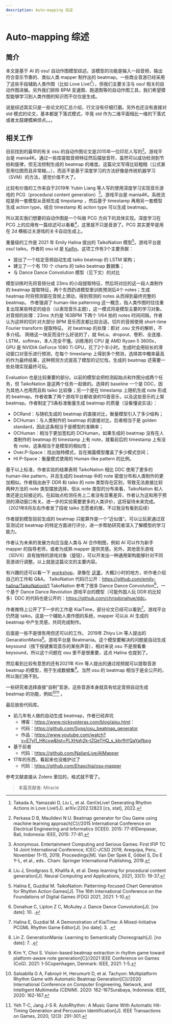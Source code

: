 ```yaml
---
description: Auto-mapping 综述
---
```


# Auto-mapping 综述

## 简介

本文是基于 AI 的 osu! 自动作图模型综述。该模型的功能是输入一段音频，输出符合音乐节奏的、类似人类 mapper 制作出的 beatmap。一些商业音游已经采用了这些手段辅助人类作图（比如 Love Live![^Takada]），但我们主要关注与 osu! 相关的自动作图进展。另外我们排除 BPM 变速图、跑道图等的自动作图工具，我们希望模型能够学习到人类作图的知识而不仅仅是生成。

说是综述其实只是一些论文的汇总介绍，行文没有仔细打磨。另外也还没有直接对 std 模式的论文，基本都是下落式模式，毕竟 std 作为二维平面相比一维的下落式或者太鼓建模麻烦点。。。

## 相关工作

目前找到的最早的有关 osu 的自动作图论文是2015年一位印尼人写的[^Maulidevi]。游戏平台是 mania4K。通过一些库提取音频特征然后摆放音符，虽然可以成功检测到节拍和旋律，但无法控制生成的 beatmap 的难度。这篇论文写得比较粗糙（公式甚至用位图而且非常糊。。），而且不是基于深度学习的方法好像是传统机器学习（SVM）的方法，感觉价值不大了。

比较有价值的工作来自于2019年 Yubin Liang 等人写的使用深度学习实现音乐游戏的 PCG（procedural content generation）[^Liang]。游戏平台是 mania4K。系统流程是用一套模型从音频生成 timpstamp ，然后基于 timestamp 再用另一套模型生成 action type，结合 timestamp 和 action type 可以生成 beatmap。

所以其实我们想要的自动作图是一个叫做 PCG 方向下的具体实现。深度学习在 PCG 上的应用有一篇综述可以看看[^Liu]，这里就不只是音游了。PCG 其实更早是用在 2d 横板过关游戏的关卡自动生成上。

重量级的工作是 2021 年 Emily Halina 提出的 TaikoNation 模型[^Halina]。游戏平台是 osu! taiko。作者的 osu id 是 [Kaifin](https://osu.ppy.sh/users/2596942)。这项工作有3个主要贡献：

- 提出了一个给定音频自动生成 taiko beatmap 的 LSTM 架构；
- 建立了一个有 110 个 charts 的 taiko beatmap 数据集；
- 与 Dance Dance Convolution 模型（见下文）的对比

模型训练时先将音频分成 23ms 的小段提取特征，然后将对应的这一段人类制作的 beatmap 提取特征，两个东西扔进模型里训练预测后4个 notes；生成 heatmap 时将预测窗在音频上滑动，得到预测的 notes 从而得到最终完整的 beatmap。
作者强调了 human-like patterning 这一概念，指人类作图时往往重复出现某些特定的组合（以表现音乐主题），这一模式将是模型主要的学习对象。
对音频的处理：23ms 大约是 163BPM 下两个 1/64 拍的 notes 时间间隔，作者认为这样的切片对大部分 BPM 音乐而言都比较合适。切片的音频使用 short-time Fourier transform 提取特征。
对 beatmap 的处理：即对 .osu 文件的解析，不多介绍。
网络这一块反而没什么好说的了，就 ReLu、dropout、卷积、全连接、LSTM，softmax，本人完全不懂。训练用的 CPU 是 AMD Ryzen 5 3600x，GPU 是 NVIDIA GeForce 1080 Ti GPU，花了2个半小时。生成时会用较长的滑动窗口对音乐进行预测，在每个 timestamp 上得到多个预测，选择其中概率最高的作为最终结果，这种预测方式提高了模型的记忆性。生成的 beatmap 还需要一些处理实现最终可玩。

Evaluation 也是比较重要的部分。以前的模型会把检测起始点和作图分成两个任务，但 TaikoNation 是这两个任务一起做的。选择的 baseline 一个是 DDC，因为其他人也用而且和 taiko 比较像；另一个是在 timestamp 上随机生成 note 形成的 beatmap。作者收集了两个游戏平台都收录的10首音乐，以及这些音乐的上架 beatmap。作者制定了5条标准衡量生成 beatmap 的质量（没看懂说实话）：

- DCRand：与随机生成的 beatmap 的直接对比，衡量模型引入了多少结构；
- DCHuman：与人类制作的 beatmap 的直接对比，后者相当于是 golden standard，因此这条相当于是模型的准确率；
- OCHuman：相当于更加宽松的 DCHuman，如果生成的 beatmap 没有在人类制作的 beatmap 的 timestamp 上有 note，就看前后的 timestamp 上有没有 note，这条相当于是模型的相似性；
- Over.P-Space：找出独特模式，旨在揭露模型覆盖了多少模式空间；
- HI P-Space：衡量模式使用的 Human-like pattern 的比例。

基于以上标准，作者实验的结果表明 TaikoNation 相比 DDC 使用了更多的 human-like pattern，并且生成的 beatmap 中的 note 密度分布和人类制作的更加相似。作者指出由于 DDR 和 taiko 的 note 类型存在区别，导致无法直接比较两种方法的 note 类型摆放选择，但从 note 类型的分布来看，TaikoNation 和人类还是比较接近的。在起始点检测任务上二者没有显著差异，作者认为这和用于预测的滑动窗口有关。进一步的实验需要更多的人类评价，这将留待未来完成。（2021年8月左右作者发了招收 taiko 志愿者的推，不过我没有看到后续）

作者提到模型目前生成的 beatmap 只能算作是一个“近似值”。可以让玩家通过双盲测试对 beatmap 的特定方面进行评分，进一步帮助研究者深入了解模型的学习能力。

作者认为未来的发展方向应当是人类与 AI 合作制图，例如 AI 可以作为新手 mapper 的指导老师，或者为成熟 mapper 提供灵感。另外，其他音乐游戏（SDVX）具有独特的游戏对象（旋钮），可以开发出一种通用架构能够针对不同音游进行调整。以上就是这篇论文的主要内容。

有兴趣的还可以看一下 [workshop](http://www.pcgworkshop.com/index.php)，录像在 [这里](https://herts-ac-uk.zoom.us/rec/play/DXcbDiDn2yEtgZHpYqdrDWQRR0UtShnSzOBCkoG0fBHXmU2JuDKWy_OWvqokDZy4gEuaNxS3FEZN5DU3.WIYDoCo3KPNpakwQ?continueMode=true&_x_zm_rtaid=SY9h4bt_QRGq__AH9ce7-g.1648229651961.c796ecd306dd04a07f848d03b4178d7d&_x_zm_rhtaid=146)，大概2小时的地方，听作者介绍自己的工作和 Q&A。
TaikoNation 代码已公开：<https://github.com/emily-halina/TaikoNationV1>
TakoNation 参考了很多 Dance Dance Convolution[^Donahue]，一个基于 Dance Dance Revolution 游戏平台的模型（可能外国人玩 DDR 的比较多）DDC 的代码也是公开的：<https://github.com/chrisdonahue/ddc>。

作者推特上公开了下一步的工作是 KiaiTime，部分论文已经可以看到[^Halina2]。游戏平台仍然是 taiko。这是一个辅助人类作图的系统，mapper 可以从 AI 生成的 beatmap 中产生灵感，共同完成制作。

后面是一些不是很有用但还可以的工作。
2019年 Zhiyu Lin 等人提出的 GenarationMania[^Lin]。游戏平台是 Beatmania。这个模型要解决的问题是自动生成 keysound（按下按键重现音乐的某些声音），相对来说 osu 不是很看重 keysound，所以这个问题在 osu 里不是很重要，这点 Halina 也提到了。

然后看到比较有意思的还有2021年 Kim 等人提出的通过视频就可以提取音游 beatmap 的模型，用于生成数据集[^Kim]。当然 osu 的 beatmap 相当于是全公开的，所以我们用不到。

一些研究者选择直接“自制”音游，这些音游本身就具有给定音频自动生成 beatmap 的功能，例如[^Salsabilla][^Yeh] 。

最后放些代码库。

- 前几年有人做的自动生成 beatmap，作者已经弃坑
  - 博客：<https://www.nicksypteras.com/blog/aisu.html>：
  - 代码：<https://github.com/Syps/osu_beatmap_generator>
  - 作品：<https://www.youtube.com/watch?v=E7yl1_HKcxw&list=PLXHqh2k-tZQeTHQ_s_kbrfhYQaYajfbpg>
- 基于前者
  - 代码：<https://github.com/NalianLive/AIMapper>
- 17年的东西，看起来也没维护过了
  - 代码：<https://github.com/Ehaschia/osu-mapper>

参考文献直接从 Zotero 里拉的，格式就不管了。

[^Maulidevi]: Perkasa D B, Maulidevi N U. Beatmap generator for Osu Game using machine learning approach[C]//2015 International Conference on Electrical Engineering and Informatics (ICEEI). 2015: 77-81Denpasar, Bali, Indonesia: IEEE, 2015: 77-81.

[^Liang]: Anonymous. Entertainment Computing and Serious Games: First IFIP TC 14 Joint International Conference, ICEC-JCSG 2019, Arequipa, Peru, November 11–15, 2019, Proceedings[M]. Van Der Spek E, Göbel S, Do E Y-L, et al., eds.. Cham: Springer International Publishing, 2019.

[^Liu]: Liu J, Snodgrass S, Khalifa A, et al. Deep learning for procedural content generation[J]. Neural Computing and Applications, 2021, 33(1): 19-37.

[^Takada]: Takada A, Yamazaki D, Liu L, et al. Gen\’eLive! Generating Rhythm Actions in Love Live![J]. arXiv:2202.12823 [cs, stat], 2022.

[^Halina]: Halina E, Guzdial M. TaikoNation: Patterning-focused Chart Generation for Rhythm Action Games[J]. The 16th International Conference on the Foundations of Digital Games (FDG) 2021, 2021: 1-10.

[^Donahue]: Donahue C, Lipton Z C, McAuley J. Dance Dance Convolution[J]. [no date]: 10. .

[^Halina2]: Halina E, Guzdial M. A Demonstration of KiaiTime: A Mixed-Initiative PCGML Rhythm Game Editor[J]. [no date]: 3. .

[^Kim]: Kim Y, Choi S. Vision-based beatmap extraction in rhythm game toward platform-aware note generation[C]//2021 IEEE Conference on Games (CoG). 2021: 1-5Copenhagen, Denmark: IEEE, 2021: 1-5.

[^Lin]: Lin Z. GenerationMania: Learning to Semantically Choreograph[J]. [no date]: 7. .

[^Salsabilla]: Salsabilla G A, Fabroyir H, Herumurti D, et al. Tachyon: Multiplatform Rhythm Game with Automatic Beatmap Generation[C]//2020 International Conference on Computer Engineering, Network, and Intelligent Multimedia (CENIM). 2020: 162-167Surabaya, Indonesia: IEEE, 2020: 162-167.

[^Yeh]: Yeh T-C, Jang J-S R. AutoRhythm : A Music Game With Automatic Hit-Timing Generation and Percussion Identification[J]. IEEE Transactions on Games, 2020, 12(3): 291-301.

> 本篇贡献者: Miracle
